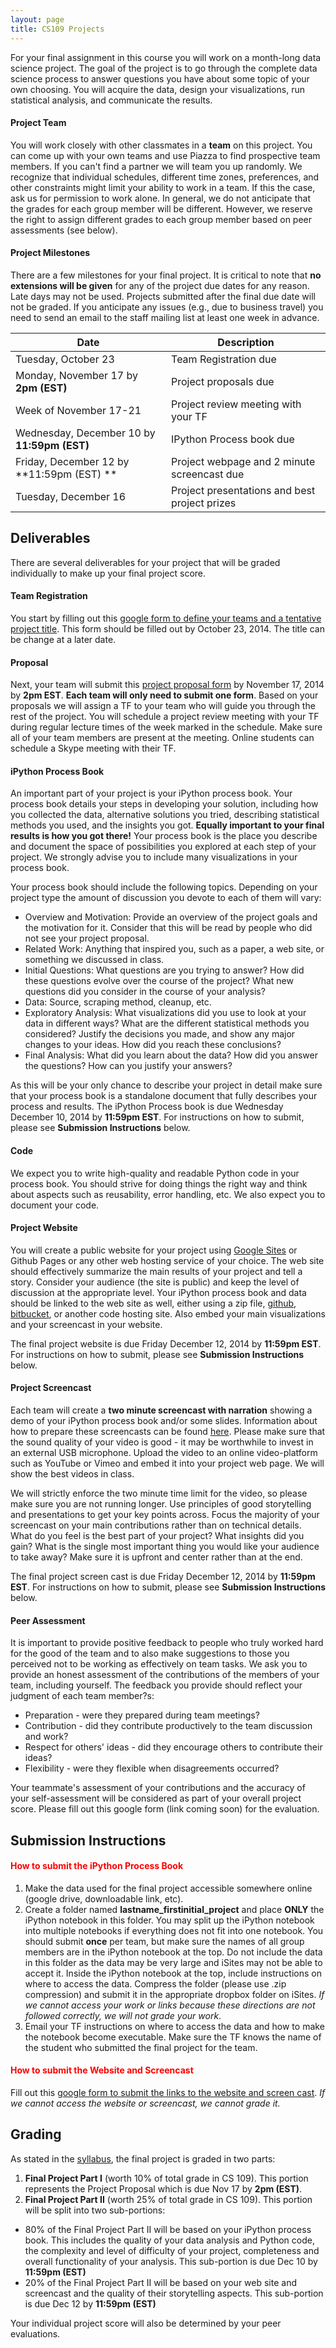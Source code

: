 ```yaml
---
layout: page
title: CS109 Projects
---
```



For your final assignment in this course you will work on a month-long data science project. The goal of the project is to go through the complete data science process to answer questions you have about some topic of your own choosing. You will acquire the data, design your visualizations, run statistical analysis, and communicate the results.

#### Project Team

You will work closely with other classmates in a **team** on this project. You can come up with your own teams and use Piazza to find prospective team members. If you can't find a partner we will team you up randomly. We recognize that individual schedules, different time zones, preferences, and other constraints might limit your ability to work in a team. If this the case, ask us for permission to work alone. In general, we do not anticipate that the grades for each group member will be different. However, we reserve the right to assign different grades to each group member based on peer assessments (see below).

#### Project Milestones 
There are a few milestones for your final project. It is critical to note that **no extensions will be given** for any of the project due dates for any reason. Late days may not be used. Projects submitted after the final due date will not be graded. If you anticipate any issues (e.g., due to business travel) you need to send an email to the staff mailing list at least one week in advance.

Date | Description 
--- | --- 
Tuesday, October 23 | Team Registration due
Monday, November 17 by **2pm (EST)** | Project proposals due
Week of November 17-21 | Project review meeting with your TF
Wednesday, December 10 by **11:59pm (EST)** | IPython Process book due
Friday, December 12 by **11:59pm (EST) ** | Project webpage and 2 minute screencast due
Tuesday, December 16 | Project presentations and best project prizes


## Deliverables

There are several deliverables for your project that will be graded individually to make up your final project score.

#### Team Registration
You start by filling out this [google form to define your teams and a tentative project title](https://docs.google.com/forms/d/1DJj41FXrzrubGeXoirnxtA0xYmxQD0tMm2-o1wA9Zwc/viewform). This form should be filled out by October 23, 2014.  The title can be change at a later date.

#### Proposal

Next, your team will submit this [project proposal form](https://docs.google.com/forms/d/1tMzR0WYrWJjb9o0MQMWYCbq_asuyeRD3z7ZaMLaWqzc/viewform?usp=send_form) by November 17, 2014 by **2pm EST**. **Each team will only need to submit one form**. Based on your proposals we will assign a TF to your team who will guide you through the rest of the project. You will schedule a project review meeting with your TF during regular lecture times of the week marked in the schedule. Make sure all of your team members are present at the meeting. Online students can schedule a Skype meeting with their TF. 

#### iPython Process Book

An important part of your project is your iPython process book. Your process book details your steps in developing your solution, including how you collected the data, alternative solutions you tried, describing statistical methods you used, and the insights you got. **Equally important to your final results is how you got there!** Your process book is the place you describe and document the space of possibilities you explored at each step of your project. We strongly advise you to include many visualizations in your process book.

Your process book should include the following topics. Depending on your project type the amount of discussion you devote to each of them will vary:

* Overview and Motivation: Provide an overview of the project goals and the motivation for it. Consider that this will be read by people who did not see your project proposal.
* Related Work: Anything that inspired you, such as a paper, a web site, or something we discussed in class.
* Initial Questions: What questions are you trying to answer? How did these questions evolve over the course of the project? What new questions did you consider in the course of your analysis?
* Data: Source, scraping method, cleanup, etc.
* Exploratory Analysis: What visualizations did you use to look at your data in different ways? What are the different statistical methods you considered? Justify the decisions you made, and show any major changes to your ideas. How did you reach these conclusions?
* Final Analysis: What did you learn about the data? How did you answer the questions? How can you justify your answers?

As this will be your only chance to describe your project in detail make sure that your process book is a standalone document that fully describes your process and results. The iPython Process book is due Wednesday December 10, 2014 by **11:59pm EST**.  For instructions on how to submit, please see **Submission Instructions** below.  

#### Code

We expect you to write high-quality and readable Python code in your process book. You should strive for doing things the right way and think about aspects such as reusability, error handling, etc. We also expect you to document your code.

#### Project Website

You will create a public website for your project using [Google Sites](https://sites.google.com/?pli=1) or Github Pages or any other web hosting service of your choice. The web site should effectively summarize the main results of your project and tell a story. Consider your audience (the site is public) and keep the level of discussion at the appropriate level. Your iPython process book and data should be linked to the web site as well, either using a zip file, [github](https://github.com), [bitbucket](https://bitbucket.org), or another code hosting site. Also embed your main visualizations and your screencast in your website.

The final project website is due Friday December 12, 2014 by **11:59pm EST**.  For instructions on how to submit, please see **Submission Instructions** below.  

#### Project Screencast

Each team will create a **two minute screencast with narration** showing a demo of your iPython process book and/or some slides. Information about how to prepare these screencasts can be found [here](https://docs.google.com/document/d/1alPLuBOW5YPoQDa57KZes1h72PoQDoDj21-UEKOHp1I/pub). Please make sure that the sound quality of your video is good - it may be worthwhile to invest in an external USB microphone. Upload the video to an online video-platform such as YouTube or Vimeo and embed it into your project web page. We will show the best videos in class.

We will strictly enforce the two minute time limit for the video, so please make sure you are not running longer. Use principles of good storytelling and presentations to get your key points across. Focus the majority of your screencast on your main contributions rather than on technical details. What do you feel is the best part of your project? What insights did you gain? What is the single most important thing you would like your audience to take away? Make sure it is upfront and center rather than at the end.

The final project screen cast is due Friday December 12, 2014 by **11:59pm EST**.  For instructions on how to submit, please see **Submission Instructions** below.

#### Peer Assessment

It is important to provide positive feedback to people who truly worked hard for the good of the team and to also make suggestions to those you perceived not to be working as effectively on team tasks. We ask you to provide an honest assessment of the contributions of the members of your team, including yourself. The feedback you provide should reflect your judgment of each team member?s:

* Preparation - were they prepared during team meetings?
* Contribution - did they contribute productively to the team discussion and work?
* Respect for others' ideas - did they encourage others to contribute their ideas?
* Flexibility - were they flexible when disagreements occurred?

Your teammate's assessment of your contributions and the accuracy of your self-assessment will be considered as part of your overall project score. Please fill out this google form (link coming soon) for the evaluation.

## Submission Instructions

#### <font color='red'> How to submit the iPython Process Book </font>

1. Make the data used for the final project accessible somewhere online (google drive, downloadable link, etc).  
2. Create a folder named **lastname_firstinitial_project** and place **ONLY** the iPython notebook in this folder.  You may split up the iPython notebook into multiple notebooks if everything does not fit into one notebook. You should submit **once** per team, but make sure the names of all group members are in the iPython notebook at the top.  Do not include the data in this folder as the data may be very large and iSites may not be able to accept it.  Inside the iPython notebook at the top, include instructions on where to access the data. Compress the folder (please use .zip compression) and submit it in the appropriate dropbox folder on iSites. *If we cannot access your work or links because these directions are not followed correctly, we will not grade your work*. 
3. Email your TF instructions on where to access the data and how to make the notebook become executable.  Make sure the TF knows the name of the student who submitted the final project for the team.  

#### <font color='red'> How to submit the Website and Screencast </font>

Fill out this [google form to submit the links to the website and screen cast](https://docs.google.com/forms/d/1zMkym-oNyoiqNoX_dFhZGJIbhRIYKx2Wd7KBU1wdoAc/viewform?usp=send_form).  *If we cannot access the website or screencast, we cannot grade it.*

## Grading


As stated in the [syllabus](http://cs109.github.io/2014/pages/syllabus.html), the final project is graded in two parts: 

1. **Final Project Part I** (worth 10% of total grade in CS 109).  This portion represents the Project Proposal which is due Nov 17 by **2pm (EST)**. 
2. **Final Project Part II** (worth 25% of total grade in CS 109).  This portion will be split into two sub-portions: 
* 80% of the Final Project Part II will be based on your iPython process book. This includes the quality of your data analysis and Python code, the complexity and level of difficulty of your project, completeness and overall functionality of your analysis. This sub-portion is due Dec 10 by **11:59pm (EST)**
* 20% of the Final Project Part II will be based on your web site and screencast and the quality of their storytelling aspects. This sub-portion is due Dec 12 by **11:59pm (EST)**

Your individual project score will also be determined by your peer evaluations. 

